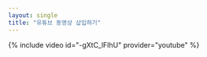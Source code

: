 ```yaml
---
layout: single
title: "유튜브 동영상 삽입하기"
---
```


{% include video id="-gXtC_lFIhU" provider="youtube" %}
